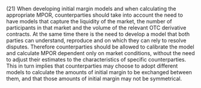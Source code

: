 (21) When developing initial margin models and when calculating the appropriate MPOR, counterparties should take into account the need to have models that capture the liquidity of the market, the number of participants in that market and the volume of the relevant OTC derivative contracts. At the same time there is the need to develop a model that both parties can understand, reproduce and on which they can rely to resolve disputes. Therefore counterparties should be allowed to calibrate the model and calculate MPOR dependent only on market conditions, without the need to adjust their estimates to the characteristics of specific counterparties. This in turn implies that counterparties may choose to adopt different models to calculate the amounts of initial margin to be exchanged between them, and that those amounts of initial margin may not be symmetrical.